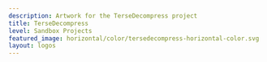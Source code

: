 ```yaml
---
description: Artwork for the TerseDecompress project
title: TerseDecompress 
level: Sandbox Projects
featured_image: horizontal/color/tersedecompress-horizontal-color.svg
layout: logos
---
```

